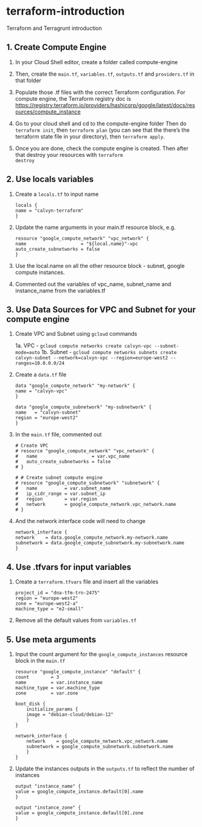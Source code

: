 # terraform-introduction
Terraform and Terragrunt introduction

## 1. Create Compute Engine

1. In your Cloud Shell editor, create a folder called compute-engine

2. Then, create the `main.tf`, <code>variables.tf</code>, <code>outputs.tf</code> and <code>providers.tf</code> in that folder
3. Populate those .tf files with the correct Terraform configuration. For compute engine, the Terraform registry doc is https://registry.terraform.io/providers/hashicorp/google/latest/docs/resources/compute_instance
4. Go to your cloud shell and cd to the compute-engine folder
Then do <code>terraform init</code>, then <code>terraform plan</code> (you can see that the there’s the terraform state file in your directory), then <code>terraform apply</code>.
5. Once you are done, check the compute engine is created. Then after that destroy your resources with <code>terraform destroy</code>

## 2. Use locals variables

1. Create a `locals.tf` to input name

    ```
    locals {
    name = "calvyn-terraform"
    }
    ```
2. Update the name arguments in your main.tf resource block, e.g.

    ```
    resource "google_compute_network" "vpc_network" {
    name                    = "${local.name}"-vpc
    auto_create_subnetworks = false
    }

3. Use the local.name on all the other resource block - subnet, google compute instances. 

4. Commented out the variables of vpc_name, subnet_name and instance_name from the variables.tf

## 3. Use Data Sources for VPC and Subnet for your compute engine

1. Create VPC and Subnet using `gcloud` commands

    1a. VPC - `gcloud compute networks create calvyn-vpc --subnet-mode=auto`
    1b. Subnet - `gcloud compute networks subnets create calvyn-subnet --network=calvyn-vpc --region=europe-west2 --ranges=10.0.0.0/24`

2. Create a `data.tf` file
    ```
    data "google_compute_network" "my-network" {
    name = "calvyn-vpc"
    }

    data "google_compute_subnetwork" "my-subnetwork" {
    name   = "calvyn-subnet"
    region = "europe-west2"
    }

3. In the `main.tf` file, commented out

    ```
    # Create VPC
    # resource "google_compute_network" "vpc_network" {
    #   name                    = var.vpc_name
    #   auto_create_subnetworks = false
    # }

    # # Create subnet compute engine
    # resource "google_compute_subnetwork" "subnetwork" {
    #   name          = var.subnet_name
    #   ip_cidr_range = var.subnet_ip
    #   region        = var.region
    #   network       = google_compute_network.vpc_network.name
    # }

4. And the network interface code will need to change

    ```
    network_interface {
    network    = data.google_compute_network.my-network.name
    subnetwork = data.google_compute_subnetwork.my-subnetwork.name
    }

## 4. Use .tfvars for input variables

1. Create a `terraform.tfvars` file and insert all the variables 

    ```
    project_id = "dna-tfm-trn-2475"
    region = "europe-west2"
    zone = "europe-west2-a"
    machine_type = "e2-small"

2. Remove all the default values from `variables.tf`

## 5. Use meta arguments

1. Input the count argument for the `google_compute_instances` resource block in the `main.tf`

    ```
    resource "google_compute_instance" "default" {
    count        = 3
    name         = var.instance_name
    machine_type = var.machine_type
    zone         = var.zone

    boot_disk {
        initialize_params {
        image = "debian-cloud/debian-12"
        }
    }

    network_interface {
        network    = google_compute_network.vpc_network.name
        subnetwork = google_compute_subnetwork.subnetwork.name
        }
    }

2. Update the instances outputs in the `outputs.tf` to reflect the number of instances

    ```
    output "instance_name" {
    value = google_compute_instance.default[0].name
    }

    output "instance_zone" {
    value = google_compute_instance.default[0].zone
    }